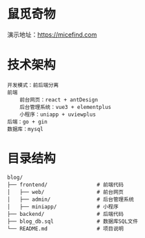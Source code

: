 

# 鼠觅奇物

演示地址：https://micefind.com

# 技术架构

```
开发模式：前后端分离
前端
	前台网页：react + antDesign
	后台管理系统：vue3 + elementplus
	小程序：uniapp + uviewplus
后端：go + gin
数据库：mysql
```

# 目录结构

```
blog/
├── frontend/                # 前端代码
│   ├── web/                 # 前台网页
│   ├── admin/               # 后台管理系统
│   ├── miniapp/             # 小程序
├── backend/                 # 后端代码
├── blog_db.sql              # 数据库SQL文件
└── README.md                # 项目说明

```

